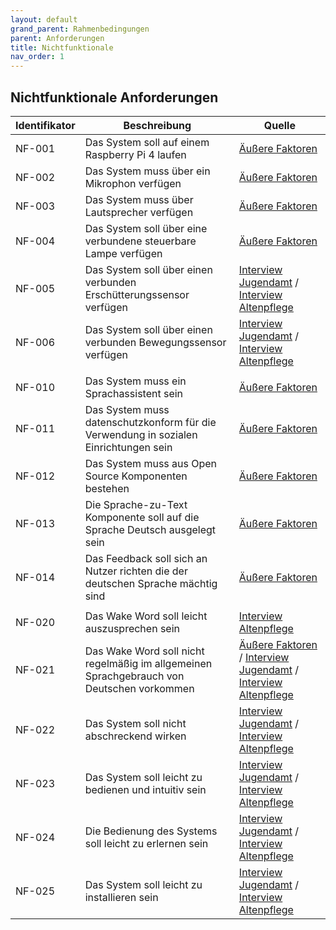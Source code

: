```yaml
---
layout: default
grand_parent: Rahmenbedingungen
parent: Anforderungen
title: Nichtfunktionale
nav_order: 1
---
```


## Nichtfunktionale Anforderungen  

| Identifikator | Beschreibung                                                                                                                        | Quelle                                                                                                           |
| ------------- | ----------------------------------------------------------------------------------------------------------------------------------- | ---------------------------------------------------------------------------------------------------------------- |
| NF-001        | Das System soll auf einem Raspberry Pi 4 laufen                                                                               | [Äußere Faktoren](/pages/rahmenbedingung/aeusssereFaktoren)                                                                                                            |
| NF-002        | Das System muss über ein Mikrophon verfügen                                                                                         | [Äußere Faktoren](/pages/rahmenbedingung/aeusssereFaktoren)                                                                                                            |
| NF-003        | Das System muss über Lautsprecher verfügen                                                                                          | [Äußere Faktoren](/pages/rahmenbedingung/aeusssereFaktoren)                                                                                                            |
| NF-004        | Das System soll über eine verbundene steuerbare Lampe verfügen                                                                      | [Äußere Faktoren](/pages/rahmenbedingung/aeusssereFaktoren)                                                                                                            |
| NF-005        | Das System soll über einen verbunden Erschütterungssensor verfügen                                                                  | [Interview Jugendamt](/pages/vorbereitung/interviews/jugendamt)  / [Interview Altenpflege](/pages/vorbereitung/interviews/jugendamt)                                                                                                           |
| NF-006        | Das System soll über einen verbunden Bewegungssensor verfügen                                                                       | [Interview Jugendamt](/pages/vorbereitung/interviews/jugendamt)  / [Interview Altenpflege](/pages/vorbereitung/interviews/jugendamt)                                                                                                            |
|          |                                                                                                                                     |                                                                                                                  |
| NF-010        | Das System muss ein Sprachassistent sein                                                                                            | [Äußere Faktoren](/pages/rahmenbedingung/aeusssereFaktoren)                                                                                                             |
| NF-011        | Das System muss datenschutzkonform für die Verwendung in sozialen Einrichtungen sein                                                | [Äußere Faktoren](/pages/rahmenbedingung/aeusssereFaktoren)                                                                                                  |
| NF-012        | Das System muss aus Open Source Komponenten bestehen                                                                                | [Äußere Faktoren](/pages/rahmenbedingung/aeusssereFaktoren)                                                                                                            |
| NF-013        | Die Sprache-zu-Text Komponente soll auf die Sprache Deutsch ausgelegt sein                                                               | [Äußere Faktoren](/pages/rahmenbedingung/aeusssereFaktoren)                                                                                                  |
| NF-014        | Das Feedback soll sich an Nutzer richten die der deutschen Sprache mächtig sind                                                          | [Äußere Faktoren](/pages/rahmenbedingung/aeusssereFaktoren)                                                                                                 |
|          |                                                                                                                                     |                                                                                                                  |
| NF-020        | Das Wake Word soll leicht auszusprechen sein                                                                                        | [Interview Altenpflege](/pages/vorbereitung/interviews/jugendamt)                                                                                            |
| NF-021        | Das Wake Word soll nicht regelmäßig im allgemeinen Sprachgebrauch von Deutschen vorkommen                                             | [Äußere Faktoren](/pages/rahmenbedingung/aeusssereFaktoren) / [Interview Jugendamt](/pages/vorbereitung/interviews/jugendamt)  / [Interview Altenpflege](/pages/vorbereitung/interviews/jugendamt)                                                              |
| NF-022        | Das System soll nicht abschreckend wirken                                                                                           | [Interview Jugendamt](/pages/vorbereitung/interviews/jugendamt)  / [Interview Altenpflege](/pages/vorbereitung/interviews/jugendamt)                                                                       |
| NF-023        | Das System soll leicht zu bedienen und intuitiv sein                                                                                | [Interview Jugendamt](/pages/vorbereitung/interviews/jugendamt)  / [Interview Altenpflege](/pages/vorbereitung/interviews/jugendamt)                                                                       |
| NF-024        | Die Bedienung des Systems soll leicht zu erlernen sein                                                                              | [Interview Jugendamt](/pages/vorbereitung/interviews/jugendamt)  / [Interview Altenpflege](/pages/vorbereitung/interviews/jugendamt)                                                                       |
| NF-025        | Das System soll leicht zu installieren sein                                              | [Interview Jugendamt](/pages/vorbereitung/interviews/jugendamt)  / [Interview Altenpflege](/pages/vorbereitung/interviews/jugendamt)                                                                       |